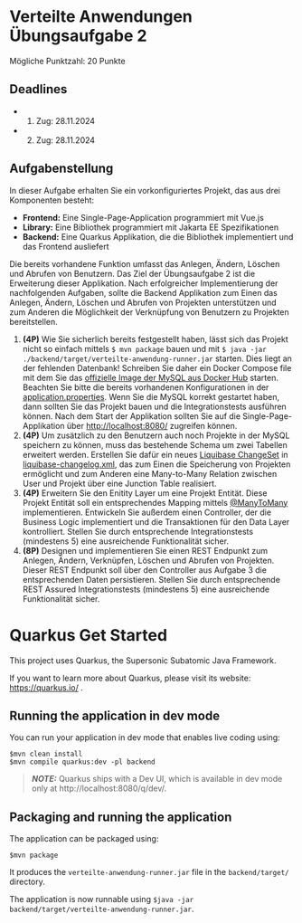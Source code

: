 # Verteilte Anwendungen Übungsaufgabe 2

Mögliche Punktzahl: 20 Punkte

## Deadlines

- 1. Zug: 28.11.2024
- 2. Zug: 28.11.2024 

## Aufgabenstellung
In dieser Aufgabe erhalten Sie ein vorkonfiguriertes Projekt, das aus drei Komponenten besteht:

- **Frontend:** Eine Single-Page-Application programmiert mit Vue.js
- **Library:** Eine Bibliothek programmiert mit Jakarta EE Spezifikationen
- **Backend:** Eine Quarkus Applikation, die die Bibliothek implementiert und das Frontend ausliefert

Die bereits vorhandene Funktion umfasst das Anlegen, Ändern, Löschen und Abrufen von Benutzern.
Das Ziel der Übungsaufgabe 2 ist die Erweiterung dieser Applikation. Nach erfolgreicher Implementierung der nachfolgenden Aufgaben, sollte die Backend Applikation zum Einen das Anlegen, Ändern, Löschen und Abrufen von Projekten unterstützen und zum Anderen die Möglichkeit der Verknüpfung von Benutzern zu Projekten bereitstellen.

1.  **(4P)** Wie Sie sicherlich bereits festgestellt haben, lässt sich das Projekt nicht so einfach mittels ``$ mvn package`` bauen und mit ``$ java -jar ./backend/target/verteilte-anwendung-runner.jar`` starten. Dies liegt an der fehlenden Datenbank! Schreiben Sie daher ein Docker Compose file mit dem Sie das [offizielle Image der MySQL aus Docker Hub](https://hub.docker.com/_/mysql) starten. Beachten Sie bitte die bereits vorhandenen Konfigurationen in der 
[application.properties](backend/src/main/resources/application.properties). Wenn Sie die MySQL korrekt gestartet haben, dann sollten Sie das Projekt bauen und die Integrationstests ausführen können.
Nach dem Start der Applikation sollten Sie auf die Single-Page-Applikation über [http://localhost:8080/](http://localhost:8080/) zugreifen können.
2.  **(4P)** Um zusätzlich zu den Benutzern auch noch Projekte in der MySQL speichern zu können, muss das bestehende Schema um zwei Tabellen erweitert werden. Erstellen Sie dafür ein neues 
[Liquibase ChangeSet](https://docs.liquibase.com/concepts/changelogs/xml-format.html) in 
[liquibase-changelog.xml](backend/src/main/resources/META-INF/liquibase-changelog.xml), das zum Einen die Speicherung von Projekten ermöglicht und zum Anderen eine Many-to-Many Relation zwischen User und Projekt über eine Junction Table realisiert.
3.  **(4P)** Erweitern Sie den Enitity Layer um eine Projekt Entität. Diese Projekt Entität soll ein entsprechendes Mapping mittels [@ManyToMany](https://www.baeldung.com/jpa-many-to-many) implementieren. Entwickeln Sie außerdem einen Controller, der die Business Logic implementiert und die Transaktionen für den Data Layer kontrolliert. Stellen Sie durch entsprechende Integrationstests (mindestens 5) eine ausreichende Funktionalität sicher.
4.  **(8P)** Designen und implementieren Sie einen REST Endpunkt zum Anlegen, Ändern, Verknüpfen, Löschen und Abrufen von Projekten. Dieser REST Endpunkt soll über den Controller aus Aufgabe 3 die entsprechenden Daten persistieren. Stellen Sie durch entsprechende REST Assured Integrationstests (mindestens 5) eine ausreichende Funktionalität sicher.


# Quarkus Get Started

This project uses Quarkus, the Supersonic Subatomic Java Framework.

If you want to learn more about Quarkus, please visit its website: https://quarkus.io/ .

## Running the application in dev mode

You can run your application in dev mode that enables live coding using:
```shell script
$mvn clean install
$mvn compile quarkus:dev -pl backend
```

> **_NOTE:_**  Quarkus ships with a Dev UI, which is available in dev mode only at http://localhost:8080/q/dev/.

## Packaging and running the application

The application can be packaged using:
```shell script
$mvn package
```
It produces the `verteilte-anwendung-runner.jar` file in the `backend/target/` directory.

The application is now runnable using `$java -jar backend/target/verteilte-anwendung-runner.jar`.
